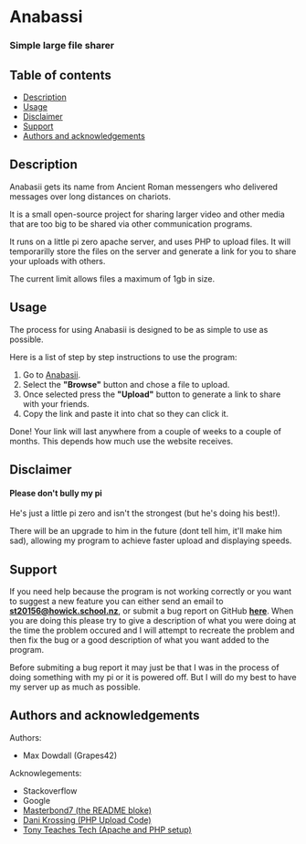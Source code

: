 # Anabassi
### Simple large file sharer

## Table of contents
- [Description](#description)
- [Usage](#usage)
- [Disclaimer](#disclaimer)
- [Support](#support)
- [Authors and acknowledgements](#authors-and-acknowledgements)

## Description
Anabasii gets its name from Ancient Roman messengers who delivered messages over long distances on chariots.

It is a small open-source project for sharing larger video and other media that are too big to be shared via other communication programs.

It runs on a little pi zero apache server, and uses PHP to upload files. It will temporarilly store the files on the server and generate a link for you to share your uploads with others.

The current limit allows files a maximum of 1gb in size.

## Usage

The process for using Anabasii is designed to be as simple to use as possible.

Here is a list of step by step instructions to use the program:

1. Go to [Anabasii](http://anabasii.ddns.net).
2. Select the **"Browse"** button and chose a file to upload.
3. Once selected press the **"Upload"** button to generate a link to share with your friends.
4. Copy the link and paste it into chat so they can click it.

Done! Your link will last anywhere from a couple of weeks to a couple of months. This depends how much use the website receives.

## Disclaimer

#### Please don't bully my pi
He's just a little pi zero and isn't the strongest (but he's doing his best!).

There will be an upgrade to him in the future (dont tell him, it'll make him sad), allowing my program to achieve faster upload and displaying speeds.

## Support

If you need help because the program is not working correctly or you want to suggest a new feature you can either send an email to **st20156@howick.school.nz**, or submit a bug report on GitHub **[here](https://github.com/Grapes42/Anabasii/issues/new)**. When you are doing this please try to give a description of what you were doing at the time the problem occured and I will attempt to recreate the problem and then fix the bug or a good description of what you want added to the program.

Before submiting a bug report it may just be that I was in the process of doing something with my pi or it is powered off. But I will do my best to have my server up as much as possible.

## Authors and acknowledgements
Authors:
- Max Dowdall (Grapes42)

Acknowlegements:
- Stackoverflow
- Google
- [Masterbond7 (the README bloke)](https://github.com/Masterbond7)
- [Dani Krossing (PHP Upload Code)](https://www.youtube.com/channel/UCzyuZJ8zZ-Lhfnz41DG5qLw)
- [Tony Teaches Tech (Apache and PHP setup)](https://www.youtube.com/channel/UCWPJwoVXJhv0-ucr3pUs1dA)
